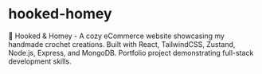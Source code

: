 # hooked-homey
🧶 Hooked &amp; Homey - A cozy eCommerce website showcasing my handmade crochet creations. Built with React, TailwindCSS, Zustand, Node.js, Express, and MongoDB. Portfolio project demonstrating full-stack development skills.
